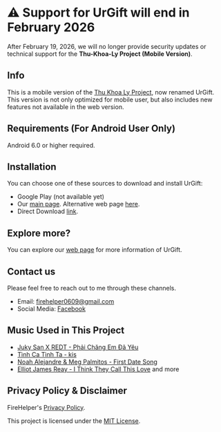 # ⚠️ Support for UrGift will end in February 2026

After February 19, 2026, we will no longer provide security updates or technical support for the **Thu-Khoa-Ly Project (Mobile Version)**.

## Info
This is a mobile version of the [Thu Khoa Ly Project](https://github.com/DatIT-026/thu-khoa-ly), now renamed UrGift. This version is not only optimized for mobile user, but also includes new features not available in the web version.

## Requirements (For Android User Only)
Android 6.0 or higher required.

## Installation
You can choose one of these sources to download and install UrGift:

- Google Play (not available yet)
- Our [main page](https://datit-026.github.io/dattos-archive/archiver/urgift/). Alternative web page [here](https://datit-026.github.io/DatIT/Blog/2025/urgift-app/urgift).
- Direct Download [link](https://datit-026.github.io/DatIT/Blog/2025/urgift-app/UrGift.apk).


## Explore more?
You can explore our [web page](https://datit-026.github.io/dattos-archive/archiver/urgift/) for more information of UrGift.

## Contact us
Please feel free to reach out to me through these channels.

- Email: firehelper0609@gmail.com
- Social Media: [Facebook](https://www.facebook.com/hanguyentiendat2006)

## Music Used in This Project
- [Juky San X REDT - Phải Chăng Em Đã Yêu](https://www.youtube.com/watch?v=O81_4VAson4)
- [Tình Ca Tình Ta - kis](https://www.youtube.com/watch?v=R0jbjEX0dBY)
- [Noah Alejandre & Meg Palmitos - First Date Song](https://www.youtube.com/watch?v=oAW0ZmBMSoA)
- [Elliot James Reay - I Think They Call This Love](https://www.youtube.com/watch?v=e1mOmdykmwI)
and more

## Privacy Policy & Disclaimer
FireHelper's [Privacy Policy](https://datit-026.github.io/DatIT/support/privacy).

This project is licensed under the [MIT License](LICENSE).
